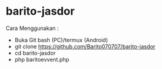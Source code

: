 # barito-jasdor

Cara Menggunakan :

- Buka Git bash (PC)/termux (Android)
- git clone https://github.com/Barito070707/barito-jasdor
- cd barito-jasdor
- php baritoevvent.php
